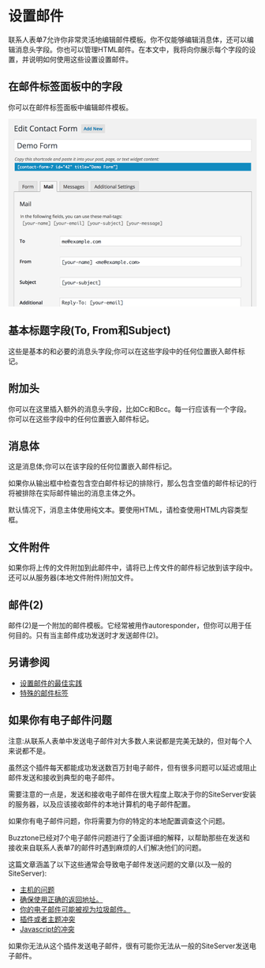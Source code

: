 # 设置邮件

联系人表单7允许你非常灵活地编辑邮件模板。你不仅能够编辑消息体，还可以编辑消息头字段。你也可以管理HTML邮件。在本文中，我将向你展示每个字段的设置，并说明如何使用这些设置设置邮件。

## 在邮件标签面板中的字段

你可以在邮件标签面板中编辑邮件模板。

![](assets/setting-up-sms/01.png)

## 基本标题字段(To, From和Subject)

这些是基本的和必要的消息头字段;你可以在这些字段中的任何位置嵌入邮件标记。


## 附加头

你可以在这里插入额外的消息头字段，比如Cc和Bcc。每一行应该有一个字段。你可以在这些字段中的任何位置嵌入邮件标记。


## 消息体

这是消息体;你可以在该字段的任何位置嵌入邮件标记。


如果你从输出框中检查包含空白邮件标记的排除行，那么包含空值的邮件标记的行将被排除在实际邮件输出的消息主体之外。


默认情况下，消息主体使用纯文本。要使用HTML，请检查使用HTML内容类型框。


## 文件附件

如果你将上传的文件附加到此邮件中，请将已上传文件的邮件标记放到该字段中。还可以从服务器(本地文件附件)附加文件。


## 邮件(2)

邮件(2)是一个附加的邮件模板。它经常被用作autoresponder，但你可以用于任何目的。只有当主邮件成功发送时才发送邮件(2)。


## 另请参阅

- [设置邮件的最佳实践](http://www.baidu.com)
- [特殊的邮件标签](http://www.baidu.com)


## 如果你有电子邮件问题

注意:从联系人表单中发送电子邮件对大多数人来说都是完美无缺的，但对每个人来说都不是。


虽然这个插件每天都能成功发送数百万封电子邮件，但有很多问题可以延迟或阻止邮件发送和接收到典型的电子邮件。


需要注意的一点是，发送和接收电子邮件在很大程度上取决于你的SiteServer安装的服务器，以及应该接收邮件的本地计算机的电子邮件配置。


如果你有电子邮件问题，你将需要为你的特定的本地配置调查这个问题。


Buzztone已经对7个电子邮件问题进行了全面详细的解释，以帮助那些在发送和接收来自联系人表单7的邮件时遇到麻烦的人们解决他们的问题。


这篇文章涵盖了以下这些通常会导致电子邮件发送问题的文章(以及一般的SiteServer):


- [主机的问题](http://www.baidu.com)
- [确保使用正确的返回地址。](http://www.baidu.com)
- [你的电子邮件可能被视为垃圾邮件。](http://www.baidu.com)
- [插件或者主题冲突](http://www.baidu.com)
- [Javascript的冲突](http://www.baidu.com)


如果你无法从这个插件发送电子邮件，很有可能你无法从一般的SiteServer发送电子邮件。
